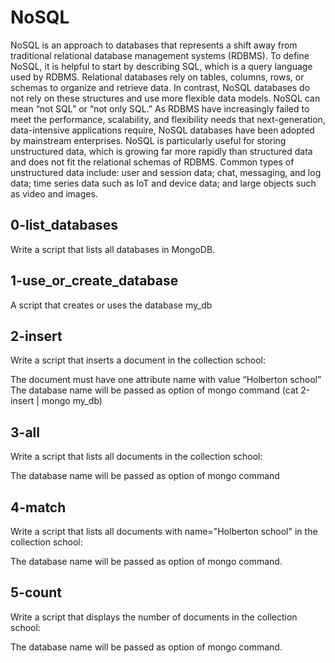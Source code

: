 # NoSQL
NoSQL is an approach to databases that represents a shift away from traditional relational database management systems (RDBMS). To define NoSQL, it is helpful to start by describing SQL, which is a query language used by RDBMS. Relational databases rely on tables, columns, rows, or schemas to organize and retrieve data. In contrast, NoSQL databases do not rely on these structures and use more flexible data models. NoSQL can mean “not SQL” or “not only SQL.” As RDBMS have increasingly failed to meet the performance, scalability, and flexibility needs that next-generation, data-intensive applications require, NoSQL databases have been adopted by mainstream enterprises. NoSQL is particularly useful for storing unstructured data, which is growing far more rapidly than structured data and does not fit the relational schemas of RDBMS. Common types of unstructured data include: user and session data; chat, messaging, and log data; time series data such as IoT and device data; and large objects such as video and images.
## 0-list_databases
Write a script that lists all databases in MongoDB.
## 1-use_or_create_database
A script that creates or uses the database my_db
## 2-insert
Write a script that inserts a document in the collection school:

The document must have one attribute name with value “Holberton school”
The database name will be passed as option of mongo command (cat 2-insert | mongo my_db)
## 3-all
Write a script that lists all documents in the collection school:

The database name will be passed as option of mongo command
## 4-match
Write a script that lists all documents with name="Holberton school" in the collection school:

The database name will be passed as option of mongo command.
## 5-count
Write a script that displays the number of documents in the collection school:

The database name will be passed as option of mongo command.
